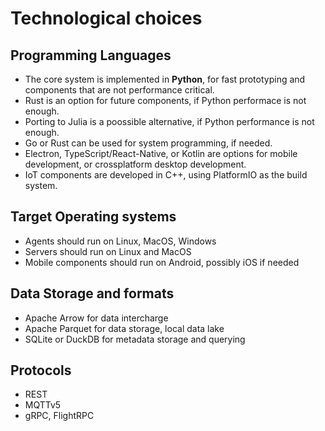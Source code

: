 # Technological choices

## Programming Languages

- The core system is implemented in **Python**, for fast prototyping and components that are not performance critical.
- Rust is an option for future components, if Python performace is not enough.
- Porting to Julia is a poossible alternative, if Python performance is not enough.
- Go or Rust can be used for system programming, if needed.
- Electron, TypeScript/React-Native, or Kotlin are options for mobile development, or crossplatform desktop development.
- IoT components are developed in C++, using PlatformIO as the build system.

## Target Operating systems

- Agents should run on Linux, MacOS, Windows
- Servers should run on Linux and MacOS
- Mobile components should run on Android, possibly iOS if needed

## Data Storage and formats

- Apache Arrow for data intercharge
- Apache Parquet for data storage, local data lake
- SQLite or DuckDB for metadata storage and querying

## Protocols

- REST
- MQTTv5
- gRPC, FlightRPC
